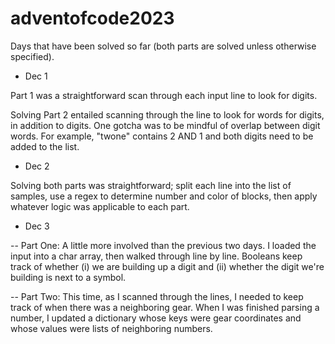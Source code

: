 # adventofcode2023

Days that have been solved so far (both parts are solved unless otherwise specified).

- Dec 1

Part 1 was a straightforward scan through each input line to look for digits.

Solving Part 2 entailed scanning through the line to look for words for digits, in addition to digits. One gotcha was to be mindful of 
overlap between digit words. For example, "twone" contains 2 AND 1 and both digits need to be added to the list.

- Dec 2

Solving both parts was straightforward; split each line into the list of samples, use a regex to determine number and color of blocks,
then apply whatever logic was applicable to each part.

- Dec 3

-- Part One:
A little more involved than the previous two days. I loaded the input into a char array, then walked through line by line. Booleans keep track of 
whether (i) we are building up a digit and (ii) whether the digit we're building is next to a symbol.

-- Part Two:
This time, as I scanned through the lines, I needed to keep track of when there was a neighboring gear. When I was finished parsing 
a number, I updated a dictionary whose keys were gear coordinates and whose values were lists of neighboring numbers.
